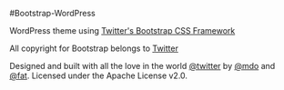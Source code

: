 #Bootstrap-WordPress

WordPress theme using [Twitter's Bootstrap CSS Framework](http://twitter.github.com/bootstrap/)

All copyright for Bootstrap belongs to [Twitter](http://twitter.com/twitter)

Designed and built with all the love in the world [@twitter](http://twitter.com/twitter) by [@mdo](http://twitter.com/mdo) and [@fat](http://twitter.com/fat).
Licensed under the Apache License v2.0.